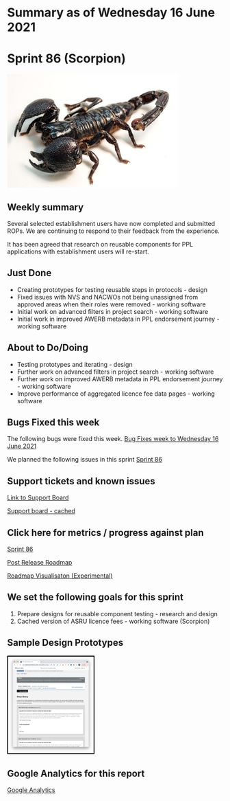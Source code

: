 # Summary as of Wednesday 16 June 2021 

# Sprint 86 (Scorpion)

![Emperor Scorpion](graphs/emperor_scorpion.jpg)

## Weekly summary
Several selected establishment users have now completed and submitted ROPs. We are continuing to respond to their feedback from the experience. 

It has been agreed that research on reusable components for PPL applications with establishment users will re-start. 

## Just Done
* Creating prototypes for testing reusable steps in protocols  - design
* Fixed issues with NVS and NACWOs not being unassigned from approved areas when their roles were removed - working software
* Initial work on advanced filters in project search - working software
* Initial work in improved AWERB metadata in PPL endorsement journey - working software

## About to Do/Doing
* Testing prototypes and iterating - design
* Further work on advanced filters in project search - working software
* Further work on improved AWERB metadata in PPL endorsement journey - working software
* Improve performance of aggregated licence fee data pages - working software

## Bugs Fixed this week
The following bugs were fixed this week.
[Bug Fixes week to Wednesday 16 June 2021](graphs/bugs16062021.png)

We planned the following issues in this sprint 
[Sprint 86](graphs/sprint16062021.png)

## Support tickets and known issues
[Link to Support Board](https://collaboration.homeoffice.gov.uk/jira/secure/RapidBoard.jspa?rapidView=1717&selectedIssue=ASSB-253)

[Support board - cached](graphs/supportBoard16062021.png)

## Click here for metrics / progress against plan
[Sprint 86](graphs/progress16062021.png)

[Post Release Roadmap](graphs/roadmap16062021.png)

[Roadmap Visualisaton (Experimental) ](roadmapVisualisation16062021.md)

## We set the following goals for this sprint
1. Prepare designs for reusable component testing - research and design 
2. Cached version of ASRU licence fees - working software (Scorpion)


## Sample Design Prototypes
<a href="graphs/proto1_16062021.png"><img src="graphs/proto1_16062021.png" alt="HTML5 Icon" width="200" style="border:2px solid black"></a>
<br>


## Google Analytics for this report
[Google Analytics](graphs/GA16062021.png)

